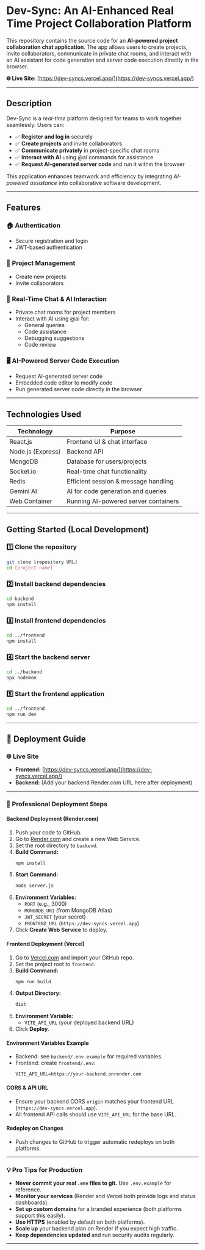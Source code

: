 # Dev-Sync: An AI-Enhanced Real Time Project Collaboration Platform

This repository contains the source code for an **AI-powered project collaboration chat application**. The app allows users to create projects, invite collaborators, communicate in private chat rooms, and interact with an AI assistant for code generation and server code execution directly in the browser.

**🌐 Live Site:** [https://dev-syncs.vercel.app/](https://dev-syncs.vercel.app/)

---

## Description

Dev-Sync is a *real-time* platform designed for teams to work together seamlessly. Users can:
- ✅ **Register and log in** securely
- ✅ **Create projects** and invite collaborators
- ✅ **Communicate privately** in project-specific chat rooms
- ✅ **Interact with AI** using @ai commands for assistance
- ✅ **Request AI-generated server code** and run it within the browser

This application enhances teamwork and efficiency by integrating *AI-powered assistance* into collaborative software development.

---

## Features

### 🏠 Authentication
- Secure registration and login
- JWT-based authentication

### 📂 Project Management
- Create new projects
- Invite collaborators

### 💬 Real-Time Chat & AI Interaction
- Private chat rooms for project members
- Interact with AI using @ai for:
  - General queries
  - Code assistance
  - Debugging suggestions
  - Code review

### 🖥 AI-Powered Server Code Execution
- Request AI-generated server code
- Embedded code editor to modify code
- Run generated server code directly in the browser

---

## Technologies Used

| Technology         | Purpose                              |
|-------------------|--------------------------------------|
| React.js          | Frontend UI & chat interface         |
| Node.js (Express) | Backend API                          |
| MongoDB           | Database for users/projects           |
| Socket.io         | Real-time chat functionality         |
| Redis             | Efficient session & message handling |
| Gemini AI         | AI for code generation and queries   |
| Web Container     | Running AI-powered server containers |

---

## Getting Started (Local Development)

### 1️⃣ Clone the repository
```sh
git clone [repository URL]
cd [project-name]
```

### 2️⃣ Install backend dependencies
```sh
cd backend
npm install
```

### 3️⃣ Install frontend dependencies
```sh
cd ../frontend
npm install
```

### 4️⃣ Start the backend server
```sh
cd ../backend
npx nodemon
```

### 5️⃣ Start the frontend application
```sh
cd ../frontend
npm run dev
```

---

## 🚀 Deployment Guide

### 🌐 Live Site
- **Frontend:** [https://dev-syncs.vercel.app/](https://dev-syncs.vercel.app/)
- **Backend:** (Add your backend Render.com URL here after deployment)

---

### 📝 Professional Deployment Steps

#### Backend Deployment (Render.com)
1. Push your code to GitHub.
2. Go to [Render.com](https://render.com/) and create a new Web Service.
3. Set the root directory to `backend`.
4. **Build Command:**
   ```sh
   npm install
   ```
5. **Start Command:**
   ```sh
   node server.js
   ```
6. **Environment Variables:**
   - `PORT` (e.g., 3000)
   - `MONGODB_URI` (from MongoDB Atlas)
   - `JWT_SECRET` (your secret)
   - `FRONTEND_URL` (`https://dev-syncs.vercel.app`)
7. Click **Create Web Service** to deploy.

#### Frontend Deployment (Vercel)
1. Go to [Vercel.com](https://vercel.com/) and import your GitHub repo.
2. Set the project root to `frontend`.
3. **Build Command:**
   ```sh
   npm run build
   ```
4. **Output Directory:**
   ```sh
   dist
   ```
5. **Environment Variable:**
   - `VITE_API_URL` (your deployed backend URL)
6. Click **Deploy**.

#### Environment Variables Example
- Backend: see `backend/.env.example` for required variables.
- Frontend: create `frontend/.env`:
   ```env
   VITE_API_URL=https://your-backend.onrender.com
   ```

#### CORS & API URL
- Ensure your backend CORS `origin` matches your frontend URL (`https://dev-syncs.vercel.app`).
- All frontend API calls should use `VITE_API_URL` for the base URL.

#### Redeploy on Changes
- Push changes to GitHub to trigger automatic redeploys on both platforms.

---

### 💡 Pro Tips for Production
- **Never commit your real `.env` files to git.** Use `.env.example` for reference.
- **Monitor your services** (Render and Vercel both provide logs and status dashboards).
- **Set up custom domains** for a branded experience (both platforms support this easily).
- **Use HTTPS** (enabled by default on both platforms).
- **Scale up** your backend plan on Render if you expect high traffic.
- **Keep dependencies updated** and run security audits regularly.

---